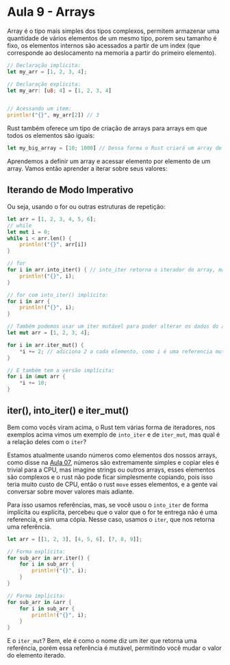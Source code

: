 # Aula 9 - Arrays

Array é o tipo mais simples dos tipos complexos, permitem armazenar uma quantidade de vários elementos de um mesmo tipo, porem seu tamanho é fixo, os elementos internos são acessados a partir de um index (que corresponde ao deslocamento na memoria a partir do primeiro elemento).

```rs
// Declaração implícita:
let my_arr = [1, 2, 3, 4];

// Declaração explícita:
let my_arr: [u8; 4] = [1, 2, 3, 4]


// Acessando um item:
println!("{}", my_arr[2]) // 3
```

Rust também oferece um tipo de criação de arrays para arrays em que todos os elementos são iguais:

```rs
let my_big_array = [10; 1000] // Dessa forma o Rust criará um array de 1000 posições, onde todas as posições terão o número 10.
```

Aprendemos a definir um array e acessar elemento por elemento de um array. Vamos então aprender a iterar sobre seus valores:

## Iterando de Modo Imperativo
Ou seja, usando o for ou outras estruturas de repetição:

```rs
let arr = [1, 2, 3, 4, 5, 6];
// while
let mut i = 0;
while i < arr.len() {
    println!("{}", arr[i])
}

// for
for i in arr.into_iter() { // into_iter retorna o iterador do array, mas você pode achar sintaxe com o iter implícito, exemplo abaixo:
    println!("{}", i);
}

// for com into_iter() implícito:
for i in arr { 
    println!("{}", i);
}

// Também podemos usar um iter mutável para poder alterar os dados do array:
let mut arr = [1, 2, 3, 4];

for i in arr.iter_mut() {
    *i += 2; // adiciona 2 a cada elemento, como i é uma referencia mutável se usa o * para explicitar que a alteração é no elemento que ele está representando.
}

// E também tem a versão implícita:
for i in &mut arr {
    *i += 10;
}
```

## iter(), into_iter() e iter_mut()
Bem como vocês viram acima, o Rust tem várias forma de iteradores, nos exemplos acima vimos um exemplo de `into_iter` e de `iter_mut`, mas qual é a relação deles com o `iter`?

Estamos atualmente usando números como elementos dos nossos arrays, como disse na [Aula 07](Aula07.md), números são extremamente simples e copiar eles é trivial para a CPU, mas imagine strings ou outros arrays, esses elementos são complexos e o rust não pode ficar simplesmente copiando, pois isso teria muito custo de CPU, então o rust `move` esses elementos, e a gente vai conversar sobre mover valores mais adiante. 

Para isso usamos referências, mas, se você usou o `into_iter` de forma implícita ou explícita, percebeu que o valor que o for te entrega não é uma referencia, e sim uma cópia. Nesse caso, usamos o `iter`, que nos retorna uma referência. 

```rs
let arr = [[1, 2, 3], [4, 5, 6], [7, 8, 9]];

// Forma explícita:
for sub_arr in arr.iter() {
    for i in sub_arr {
        println!("{}", i);
    }
}

// Forma implícita:
for sub_arr in &arr {
    for i in sub_arr {
        println!("{}", i);
    }
}
```

E o `iter_mut`? Bem, ele é como o nome diz um iter que retorna uma referência, porém essa referência é mutável, permitindo você mudar o valor do elemento iterado.
